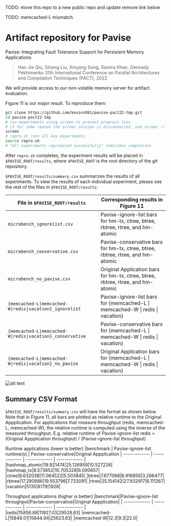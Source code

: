 TODO: move this repo to a new public repo and update remove link below

TODO: memcached-L mismatch
# Artifact repository for Pavise

Pavise: Integrating Fault Tolerance Support for Persistent Memory Applications

> Han Jie Qiu, Sihang Liu, Xinyang Song, Samira Khan, Gennady Pekhimenko
> 31th International Conference on Parallel Architectures and Compilation Techniques (PACT), 2022

We will provide access to our non-volatile memory server for artifact evaluation.

Figure 11 is our major result. To reproduce them:
```bash
git clone https://github.com/kevins981/pavise-pact22-tmp.git
cd pavise-pact22-tmp
# run experiments using screen to prevent progress loss.
# if for some reason the screen session is disconnected, use screen -r to reattach to the session
screen 
# repro.sh runs all key experiments
source repro.sh 
# "All experiments reproduced successfully" indicates completion
```
After `repro.sh` completes, the experiment results will be placed in `$PAVISE_ROOT/results`, where `$PAVISE_ROOT` is the root directory of the git repository.

`$PAVISE_ROOT/results/summary.csv` summarizes the results of all experiments. To view the results of each individual experiment, please see the rest of the files in `$PAVISE_ROOT/results`:

| File in `$PAVISE_ROOT/results`  | Corresponding results in Figure 11 |
| ------------- | ------------- |
| `microbench_ignorelist.csv`  | Pavise-ignore-list bars for hm-tx, ctree, btree, rbtree, rtree, and hm-atomic |
| `microbench_conservative.csv`  | Pavise-conservative bars for hm-tx, ctree, btree, rbtree, rtree, and hm-atomic  |
| `microbench_no_pavise.csv`  | Original Application bars for hm-tx, ctree, btree, rbtree, rtree, and hm-atomic |
| `{memcached-L\|memcached-W\|redis\|vacation}_ignorelist`  | Pavise-ignore-list bars for {memcached-L \| memcached-W \| redis \| vacation}|
| `{memcached-L\|memcached-W\|redis\|vacation}_conservative`  | Pavise-conservative bars for {memcached-L \| memcached-W \| redis \| vacation}|
| `{memcached-L\|memcached-W\|redis\|vacation}_no_pavise`  | Original Application bars for {memcached-L \| memcached-W \| redis \| vacation}|


![alt text](https://github.com/kevins981/pavise-pact22-tmp/blob/main/fig11.png)

## Summary CSV Format
`$PAVISE_ROOT/results/summary.csv` will have the format as shown below. Note that in Figure 11, all bars are plotted as relative runtime to the Original Appplication. 
For applications that measure throughput (redis, memcached-L, memcached-W), the relative runtime is computed using the inverse of the measured throughput. 
E.g. relative runtime of Pavise-ignore-list redis = (Original Appplication throughput) / (Pavise-ignore-list throughput)

Runtime applications (lower is better) 
|benchmark  | Pavise-ignore-list runtime(s) | Pavise-conservative|Original Appplication
| ------------- | ------------- | ------------- | ------------- |		
|hashmap_atomic|19.921474|25.126959|10.527226|
|hashmap_tx|8.573652|10.705328|6.090657|
|ctree|8.632038|11.064522|5.503845|
|btree|7.677068|8.916856|3.266477|
|rbtree|17.290886|19.553796|7.733091|
|rtree|25.154142|27.932917|6.111267|
|vacation|5135|6179|1928|

Throughput applications (higher is better)
|benchmark|Pavise-ignore-list throughput|Pavise-conservative|Original Appplication|
| ------------- | ------------- | ------------- | ------------- |		
|redis|15856.88|11927.03|29528.63|
|memcached-L|15848.01|15844.94|25623.63|
|memcached-W|12.3|9.3|22.0|


